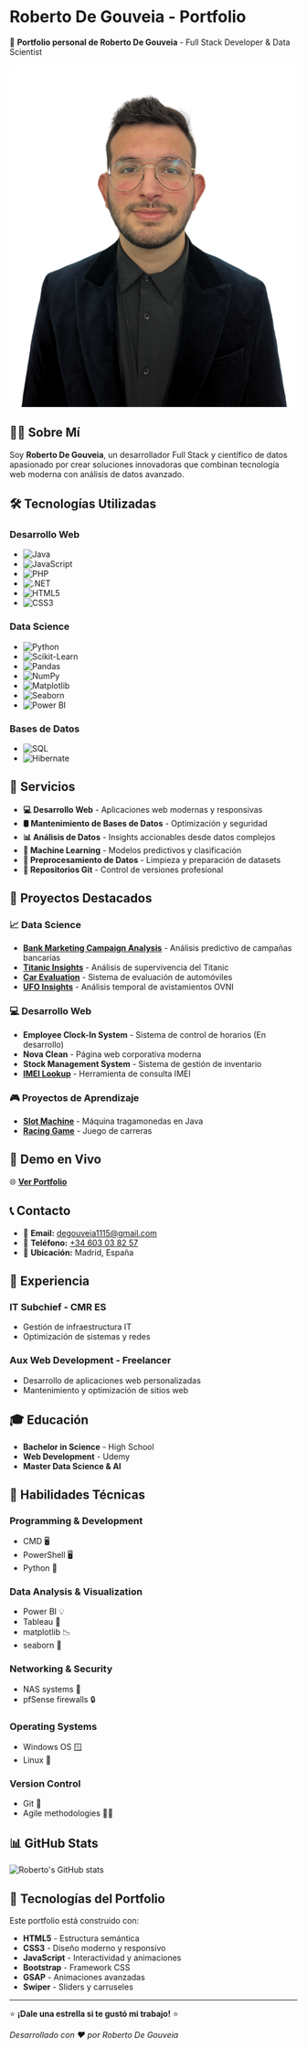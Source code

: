 # Roberto De Gouveia - Portfolio

🚀 **Portfolio personal de Roberto De Gouveia** - Full Stack Developer & Data Scientist

![Portfolio Preview](assets/imgs/hero/1.png)

## 👨‍💻 Sobre Mí

Soy **Roberto De Gouveia**, un desarrollador Full Stack y científico de datos apasionado por crear soluciones innovadoras que combinan tecnología web moderna con análisis de datos avanzado.

## 🛠️ Tecnologías Utilizadas

### **Desarrollo Web**
- ![Java](https://img.shields.io/badge/Java-ED8B00?style=flat&logo=java&logoColor=white)
- ![JavaScript](https://img.shields.io/badge/JavaScript-F7DF1E?style=flat&logo=javascript&logoColor=black)
- ![PHP](https://img.shields.io/badge/PHP-777BB4?style=flat&logo=php&logoColor=white)
- ![.NET](https://img.shields.io/badge/.NET-5C2D91?style=flat&logo=.net&logoColor=white)
- ![HTML5](https://img.shields.io/badge/HTML5-E34F26?style=flat&logo=html5&logoColor=white)
- ![CSS3](https://img.shields.io/badge/CSS3-1572B6?style=flat&logo=css3&logoColor=white)

### **Data Science**
- ![Python](https://img.shields.io/badge/Python-3776AB?style=flat&logo=python&logoColor=white)
- ![Scikit-Learn](https://img.shields.io/badge/scikit--learn-F7931E?style=flat&logo=scikit-learn&logoColor=white)
- ![Pandas](https://img.shields.io/badge/pandas-150458?style=flat&logo=pandas&logoColor=white)
- ![NumPy](https://img.shields.io/badge/numpy-013243?style=flat&logo=numpy&logoColor=white)
- ![Matplotlib](https://img.shields.io/badge/Matplotlib-11557c?style=flat&logo=python&logoColor=white)
- ![Seaborn](https://img.shields.io/badge/Seaborn-3776AB?style=flat&logo=python&logoColor=white)
- ![Power BI](https://img.shields.io/badge/Power%20BI-F2C811?style=flat&logo=powerbi&logoColor=black)

### **Bases de Datos**
- ![SQL](https://img.shields.io/badge/SQL-4479A1?style=flat&logo=mysql&logoColor=white)
- ![Hibernate](https://img.shields.io/badge/Hibernate-59666C?style=flat&logo=hibernate&logoColor=white)

## 🎯 Servicios

- **💻 Desarrollo Web** - Aplicaciones web modernas y responsivas
- **🛢️ Mantenimiento de Bases de Datos** - Optimización y seguridad
- **📊 Análisis de Datos** - Insights accionables desde datos complejos
- **🤖 Machine Learning** - Modelos predictivos y clasificación
- **🔧 Preprocesamiento de Datos** - Limpieza y preparación de datasets
- **📂 Repositorios Git** - Control de versiones profesional

## 🚀 Proyectos Destacados

### **📈 Data Science**
- **[Bank Marketing Campaign Analysis](https://github.com/Skorpion02/Bank_campaing)** - Análisis predictivo de campañas bancarias
- **[Titanic Insights](https://github.com/Skorpion02/Titanic_Insights)** - Análisis de supervivencia del Titanic
- **[Car Evaluation](https://github.com/Skorpion02/Car_evaluation)** - Sistema de evaluación de automóviles
- **[UFO Insights](https://github.com/Skorpion02/UFO_Unveiling_Temporal_Patterns)** - Análisis temporal de avistamientos OVNI

### **💻 Desarrollo Web**
- **Employee Clock-In System** - Sistema de control de horarios (En desarrollo)
- **Nova Clean** - Página web corporativa moderna
- **Stock Management System** - Sistema de gestión de inventario
- **[IMEI Lookup](https://github.com/Skorpion02/IMEIs-Lookup)** - Herramienta de consulta IMEI

### **🎮 Proyectos de Aprendizaje**
- **[Slot Machine](https://github.com/Skorpion02/Machine_Slot)** - Máquina tragamonedas en Java
- **[Racing Game](https://github.com/Skorpion02/Racing_Game)** - Juego de carreras

## 📱 Demo en Vivo

🌐 **[Ver Portfolio](https://skorpion02.github.io/)**

## 📞 Contacto

- 📧 **Email:** [degouveia1115@gmail.com](mailto:degouveia1115@gmail.com)
- 📱 **Teléfono:** [+34 603 03 82 57](tel:+34603038257)
- 📍 **Ubicación:** Madrid, España

## 💼 Experiencia

### **IT Subchief** - CMR ES
- Gestión de infraestructura IT
- Optimización de sistemas y redes

### **Aux Web Development** - Freelancer
- Desarrollo de aplicaciones web personalizadas
- Mantenimiento y optimización de sitios web

## 🎓 Educación

- **Bachelor in Science** - High School
- **Web Development** - Udemy
- **Master Data Science & AI**

## 🔧 Habilidades Técnicas

### **Programming & Development**
- CMD 🖥️
- PowerShell 🖥️
- Python 🐍

### **Data Analysis & Visualization**
- Power BI 💡
- Tableau 🎨
- matplotlib 📉
- seaborn 🌊

### **Networking & Security**
- NAS systems 💾
- pfSense firewalls 🔒

### **Operating Systems**
- Windows OS 🪟
- Linux 🐧

### **Version Control**
- Git 🌳
- Agile methodologies 🏃‍♂️

## 📊 GitHub Stats

![Roberto's GitHub stats](https://github-readme-stats.vercel.app/api?username=Skorpion02&show_icons=true&theme=radical)

## 🚀 Tecnologías del Portfolio

Este portfolio está construido con:
- **HTML5** - Estructura semántica
- **CSS3** - Diseño moderno y responsivo
- **JavaScript** - Interactividad y animaciones
- **Bootstrap** - Framework CSS
- **GSAP** - Animaciones avanzadas
- **Swiper** - Sliders y carruseles

---

⭐ **¡Dale una estrella si te gustó mi trabajo!** ⭐

*Desarrollado con ❤️ por Roberto De Gouveia*
